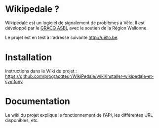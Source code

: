 # Wikipedale ?

Wikipedale est un logiciel de signalement de problèmes à Vélo. Il est développé par le [GRACQ ASBL](http://www.gracq.org) avec le soutien de la Région Wallonne.

Le projet est en test à l'adresse suivante http://uello.be.



# Installation 

Instructions dans le Wiki du projet : https://github.com/progracqteur/WikiPedale/wiki/Installer-wikipedale-et-symfony


# Documentation

Le wiki du projet explique le fonctionnement de l'API, les différentes URL disponibles, etc.
